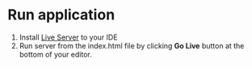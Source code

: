 # Run application

1. Install [Live Server](https://marketplace.visualstudio.com/items?itemName=ritwickdey.LiveServer) to your IDE
2. Run server from the index.html file by clicking **Go Live** button at the bottom of your editor. 